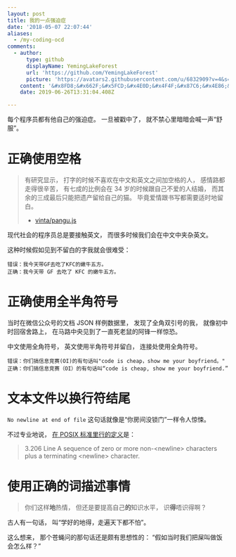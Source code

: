 ```yaml
---
layout: post
title: 我的一点强迫症
date: '2018-05-07 22:07:44'
aliases:
  - /my-coding-ocd
comments:
  - author:
      type: github
      displayName: YemingLakeForest
      url: 'https://github.com/YemingLakeForest'
      picture: 'https://avatars2.githubusercontent.com/u/6832909?v=4&s=73'
    content: '&#x8FD8;&#x662F;&#x5FCD;&#x4E0D;&#x4F4F;&#x87C6;&#x4E86;&#x5440;'
    date: 2019-06-26T13:31:04.408Z

---
```


每个程序员都有他自己的强迫症。
一旦被戳中了，
就不禁心里暗暗会喊一声“舒服”。

<!--MORE-->


# 正确使用空格

> 有研究显示，
> 打字的时候不喜欢在中文和英文之间加空格的人，
> 感情路都走得很辛苦，
> 有七成的比例会在 34 岁的时候跟自己不爱的人结婚，
> 而其余的三成最后只能把遗产留给自己的猫。
> 毕竟爱情跟书写都需要适时地留白。
>
> - [vinta/pangu.js][pangu]

现代社会的程序员总是要接触英文，
而很多时候我们会在中文中夹杂英文。

这种时候假如见到不留白的字我就会很难受：

```
错误：我今天带GF去吃了KFC的嫩牛五方。
正确：我今天带 GF 去吃了 KFC 的嫩牛五方。
```


# 正确使用全半角符号

当时在微信公众号的文档 JSON 样例数据里，
发现了全角双引号的我，
就像初中时回宿舍路上，
在马路中央见到了一直死老鼠的阿锋一样惊恐。

中文使用全角符号，
英文使用半角符号并留白，
连接处使用全角符号。

```
错误：你们搞信息竞赛(OI)的有句话叫"code is cheap，show me your boyfriend。"
正确：你们搞信息竞赛（OI）的有句话叫“code is cheap, show me your boyfriend.”
```


# 文本文件以换行符结尾

`No newline at end of file` 这句话就像是“你房间没锁门”一样令人惊悚。

不过专业地说，
[在 POSIX 标准里行的定义][posix-line]是：

> 3.206 Line
> A sequence of zero or more non-\<newline\> characters plus a terminating \<newline\> character.


# 使用正确的词描述事情

> 你们这样**地**热情，
> 但还是要提高自己**的**知识水平，
> 识**得**唔识得啊？

古人有一句话，
叫“学好的地得，走遍天下都不怕”。

这么想来，
那个苍蝇问的那句话还是颇有思想性的：
“假如当时我们把屎叫做饭会怎么样？”

[pangu]: https://github.com/vinta/pangu.js
[posix-line]: https://stackoverflow.com/questions/729692

